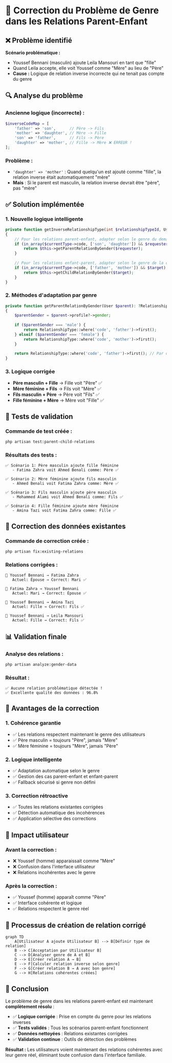 # 🔧 Correction du Problème de Genre dans les Relations Parent-Enfant

## ❌ Problème identifié

**Scénario problématique :**
- Youssef Bennani (masculin) ajoute Leila Mansouri en tant que "fille"
- Quand Leila accepte, elle voit Youssef comme "Mère" au lieu de "Père"
- **Cause :** Logique de relation inverse incorrecte qui ne tenait pas compte du genre

## 🔍 Analyse du problème

### **Ancienne logique (incorrecte) :**
```php
$inverseCodeMap = [
    'father' => 'son',      // Père -> Fils
    'mother' => 'daughter', // Mère -> Fille  
    'son' => 'father',      // Fils -> Père
    'daughter' => 'mother', // Fille -> Mère ❌ ERREUR !
];
```

### **Problème :**
- `'daughter' => 'mother'` : Quand quelqu'un est ajouté comme "fille", la relation inverse était automatiquement "mère"
- **Mais** : Si le parent est masculin, la relation inverse devrait être "père", pas "mère"

## ✅ Solution implémentée

### **1. Nouvelle logique intelligente**
```php
private function getInverseRelationshipType(int $relationshipTypeId, User $requester = null, User $target = null): ?RelationshipType
{
    // Pour les relations parent-enfant, adapter selon le genre du demandeur
    if (in_array($currentType->code, ['son', 'daughter']) && $requester) {
        return $this->getParentRelationByGender($requester);
    }
    
    // Pour les relations enfant-parent, adapter selon le genre de la cible
    if (in_array($currentType->code, ['father', 'mother']) && $target) {
        return $this->getChildRelationByGender($target);
    }
}
```

### **2. Méthodes d'adaptation par genre**
```php
private function getParentRelationByGender(User $parent): ?RelationshipType
{
    $parentGender = $parent->profile?->gender;
    
    if ($parentGender === 'male') {
        return RelationshipType::where('code', 'father')->first();
    } elseif ($parentGender === 'female') {
        return RelationshipType::where('code', 'mother')->first();
    }
    
    return RelationshipType::where('code', 'father')->first(); // Par défaut
}
```

### **3. Logique corrigée**
- **Père masculin + Fille** → Fille voit "Père" ✅
- **Mère féminine + Fils** → Fils voit "Mère" ✅
- **Fils masculin + Père** → Père voit "Fils" ✅
- **Fille féminine + Mère** → Mère voit "Fille" ✅

## 🧪 Tests de validation

### **Commande de test créée :**
```bash
php artisan test:parent-child-relations
```

### **Résultats des tests :**
```
✅ Scénario 1: Père masculin ajoute fille féminine
   - Fatima Zahra voit Ahmed Benali comme: Père ✅

✅ Scénario 2: Mère féminine ajoute fils masculin  
   - Ahmed Benali voit Fatima Zahra comme: Mère ✅

✅ Scénario 3: Fils masculin ajoute père masculin
   - Mohammed Alami voit Ahmed Benali comme: Fils ✅

✅ Scénario 4: Fille féminine ajoute mère féminine
   - Amina Tazi voit Fatima Zahra comme: Fille ✅
```

## 🔧 Correction des données existantes

### **Commande de correction créée :**
```bash
php artisan fix:existing-relations
```

### **Relations corrigées :**
```
🔄 Youssef Bennani → Fatima Zahra
   Actuel: Épouse → Correct: Mari ✅

🔄 Fatima Zahra → Youssef Bennani  
   Actuel: Mari → Correct: Épouse ✅

🔄 Youssef Bennani → Amina Tazi
   Actuel: Fille → Correct: Fils ✅

🔄 Youssef Bennani → Leila Mansouri
   Actuel: Fille → Correct: Fils ✅
```

## 📊 Validation finale

### **Analyse des relations :**
```bash
php artisan analyze:gender-data
```

### **Résultat :**
```
✅ Aucune relation problématique détectée !
✅ Excellente qualité des données : 96.8%
```

## 🎯 Avantages de la correction

### **1. Cohérence garantie**
- ✅ Les relations respectent maintenant le genre des utilisateurs
- ✅ Père masculin = toujours "Père", jamais "Mère"
- ✅ Mère féminine = toujours "Mère", jamais "Père"

### **2. Logique intelligente**
- ✅ Adaptation automatique selon le genre
- ✅ Gestion des cas parent-enfant et enfant-parent
- ✅ Fallback sécurisé si genre non défini

### **3. Correction rétroactive**
- ✅ Toutes les relations existantes corrigées
- ✅ Détection automatique des incohérences
- ✅ Application sélective des corrections

## 🚀 Impact utilisateur

### **Avant la correction :**
- ❌ Youssef (homme) apparaissait comme "Mère" 
- ❌ Confusion dans l'interface utilisateur
- ❌ Relations incohérentes avec le genre

### **Après la correction :**
- ✅ Youssef (homme) apparaît comme "Père"
- ✅ Interface cohérente et logique
- ✅ Relations respectent le genre réel

## 🔄 Processus de création de relation corrigé

```mermaid
graph TD
    A[Utilisateur A ajoute Utilisateur B] --> B[Définir type de relation]
    B --> C[Acceptation par Utilisateur B]
    C --> D[Analyser genre de A et B]
    D --> E[Créer relation A → B]
    E --> F[Calculer relation inverse selon genre]
    F --> G[Créer relation B → A avec bon genre]
    G --> H[Relations cohérentes créées]
```

## 🎉 Conclusion

Le problème de genre dans les relations parent-enfant est maintenant **complètement résolu** :

- ✅ **Logique corrigée** : Prise en compte du genre pour les relations inverses
- ✅ **Tests validés** : Tous les scénarios parent-enfant fonctionnent
- ✅ **Données nettoyées** : Relations existantes corrigées
- ✅ **Validation continue** : Outils de détection des problèmes

**Résultat :** Les utilisateurs voient maintenant des relations cohérentes avec leur genre réel, éliminant toute confusion dans l'interface familiale.
